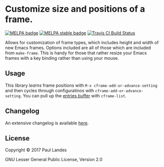 # Customize size and positions of a frame.

[![MELPA badge][melpa-badge]][melpa-link]
[![MELPA stable badge][melpa-stable-badge]][melpa-stable-link]
[![Travis CI Build Status][travis-badge]][travis-link]

Allows for customization of frame types, which includes height and width of new
Emacs frames.  Options included are all of those which are included from
`make-frame`.  This is handy for those that rather resize your Emacs frames
with a key binding rather than using your mouse.


## Usage

This library *learns* frame positions with `M-x cframe-add-or-advance-setting`
and then cycles through configuratinos with `cframe-add-or-advance-setting`.
You can pull up the [entries buffer] with `cframe-list`.


## Changelog

An extensive changelog is available [here](CHANGELOG.md).


## License

Copyright © 2017 Paul Landes

GNU Lesser General Public License, Version 2.0


<!-- links -->
[entries buffer]: https://github.com/plandes/buffer-manage#entries-mode

[melpa-link]: https://melpa.org/#/frame-customize
[melpa-stable-link]: https://stable.melpa.org/#/frame-customize
[melpa-badge]: https://melpa.org/packages/frame-customize-badge.svg
[melpa-stable-badge]: https://stable.melpa.org/packages/frame-customize-badge.svg
[travis-link]: https://travis-ci.org/plandes/frame-customize
[travis-badge]: https://travis-ci.org/plandes/frame-customize.svg?branch=master
